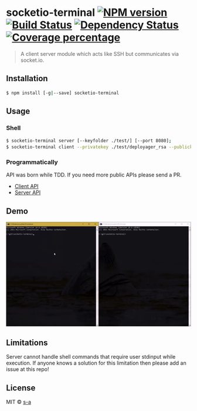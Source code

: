 # socketio-terminal [![NPM version][npm-image]][npm-url] [![Build Status][travis-image]][travis-url] [![Dependency Status][daviddm-image]][daviddm-url] [![Coverage percentage][coveralls-image]][coveralls-url]
> A client server module which acts like SSH but communicates via socket.io.

## Installation

```sh
$ npm install [-g|--save] socketio-terminal
```

## Usage
### Shell
```sh
$ socketio-terminal server [--keyfolder ./test/] [--port 8080];
$ socketio-terminal client --privatekey ./test/deployager_rsa --publickey ./test/deployager_rsa.pem --passphrase deployager --username deployager --host localhost --port 8080;
```
### Programmatically
API was born while TDD. If you need more public APIs please send a PR.
 - [Client API](/API/CLIENT.md)
 - [Server API](/API/SERVER.md)

## Demo
 [![Demo][demo-image]][npm-url]

## Limitations
Server cannot handle shell commands that require user stdinput while execution. If anyone knows a solution for this limitation then please add an issue at this repo!

## License

MIT © [s-a](https://github.com/s-a)


[npm-image]: https://badge.fury.io/js/socketio-terminal.svg
[npm-url]: https://npmjs.org/package/socketio-terminal
[travis-image]: https://travis-ci.org/s-a/socketio-terminal.svg?branch=master
[travis-url]: https://travis-ci.org/s-a/socketio-terminal
[daviddm-image]: https://david-dm.org/s-a/socketio-terminal.svg?theme=shields.io
[daviddm-url]: https://david-dm.org/s-a/socketio-terminal
[coveralls-image]: https://coveralls.io/repos/s-a/socketio-terminal/badge.svg
[coveralls-url]: https://coveralls.io/r/s-a/socketio-terminal
[demo-image]: demo.gif
